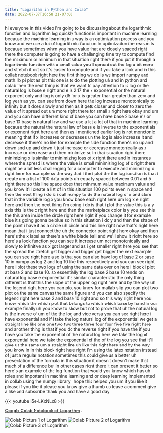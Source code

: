 ```yaml
---
title: "Logarithm in Python and Colab"
date: 2022-07-07T16:58:21-07:00
---
```


hi everyone in this video i'm going to be discussing about the logarithmic function and logarithm log quickly function is important in machine learning because the machine learning in a way is an optimization process and you know and we use a lot of logarithmic function in optimization the reason is because sometimes when you have value that are closely spaced right there the computer is going to have a challenging time try to compute find the maximum or minimum in that situation right there if you put it through a logarithmic function with a small value you'll spread out the log a bit more and stretch it out so it's easier to compute and if you take a look and in this collab notebook right here the first thing we do is we import numpy and math.lib pi plot as plt this one is to do the plotting uh and in python and colab then the next thing is that we want to pay attention to is log or the natural log is base e right and e is 2.17 the x exponential or the natural exponent only and log is only d5 for x is greater than greater than zero and log yeah as you can see from down here the log increase monotonically to infinity but it does slowly and then as it gets closer and closer to zero the value of it spread out um more right there for small x right here okay and um and you can have different kind of base you can have base 2 base e's or base 10 base is natural law and we use a lot a lot of that in machine learning because the natural the natural law of base e is inverse to the exponentials or exponent right here and then as i mentioned earlier log is not monotonic meaning that if x increases or decreases uh the log is also increase it and decrease it there's no like for example the side function there's no up and down and up and down it just increase or decrease monotonically as x increase or decrease and then minimize so in that situation right there minimizing x is similar to minimizing loss of x right there and in instances where the spread is where the value is small minimizing log of x right there might be a bit less challenging for a computer to execute and minimizing x right here for example so the way that i the i plot the the log function is that i create um a list of 100 data points uh equally spaced between 0.01 and 5 right there so this line space does that minimum value maximum value and you know it'll create a list of in this situation 100 points even in space and then the next thing i do is i call numpy to do the natural log of x and store that in the variable log x you know base each right here um log x e right here and then the next thing i'm doing i do is that i plot the value this is a y axis this is the x right here and then the marketplace color is y you see this the this area inside the circle right here right if you change it for example blue it's going gonna be blue so in this situation i do y and then the shape of the point i have it as a circle uh circle and this line right now that's right here mean that i just connect the uh the connector point right here okay and then here's the x label as there's a white blade ball and we'll show it right here so here's a lock function you can see it increase um not monotonically and slowly to infinitive as x got larger and as i get smaller right here you see that the spread the stretch get bigger and bigger get bigger the next example you can see right here also is that you can also have log of base 2 or base 10 in numpy as log 2 and log 10 like this respectively and you can see right here i plot these two logs of using the same data over on here i block i plot at base 2 and base 10. so essentially the log base 2 base 10 tends on natural log base e exponential it's similar characteristic the only thing different is that this the slope of the upper log right here and by the way uh the legend right here you can plot you know for matlab slip you can plot two plot on the same canvas the same figure and you can also specify the legend right here base 2 and base 10 right and so this way right here you know which the which plot that belongs to which which base by hand in our example finally uh you know to show but not to prove that uh the natural log is the inverse of um of the the log and vice versa you can see right here i have exponential and if i take the log natural log of the exponential we get a straight line like one one two two three three four four five five right here and another thing is that if you do the reverse right if you have the if you have you take the exponential of the natural log here we take the log of exponential here we take the exponential of the of the log you see that it'll give us the same um a straight line uh like this right here and by the way you know in in this block right here right i'm using the latex notation instead of just a regular notation sometimes this could give us a better uh presentation of the formula in this situation it doesn't doesn't make that much of a difference but in other cases right there it can present it better so here's an example of the log function that would you know which has uh roles and important in machine learning and or deep learning implemented in collab using the numpy library i hope this helped you um if you like it please if you like it please you know give a thumb up leave a comment give a like and subscribe thank you and have a good day

{{< youtube I5e-LKxNLo8 >}} 


[Google Colab Notebook of Logarithm](https://colab.research.google.com/drive/1d9r0--yUFBdM-7nDY30i9HRAVvV3I2Ut?usp=sharing) . 


![Colab Picture 1 of Logarithm](/img/log-01.jpg)
![Colab Picture 2 of Logarithm](/img/log-02.jpg)
![Colab Picture 3 of Logarithm](/img/log-03.jpg)



